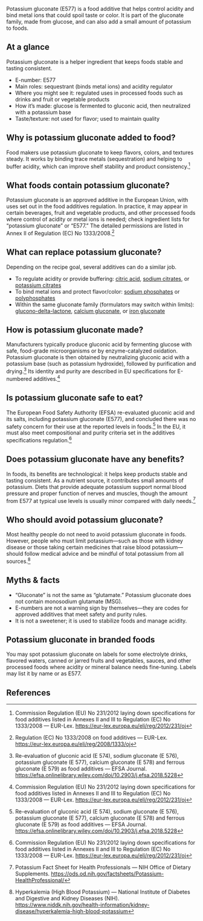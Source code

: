 Potassium gluconate (E577) is a food additive that helps control acidity and bind metal ions that could spoil taste or color. It is part of the gluconate family, made from glucose, and can also add a small amount of potassium to foods.

<!--more-->

## At a glance
Potassium gluconate is a helper ingredient that keeps foods stable and tasting consistent.

- E-number: E577
- Main roles: sequestrant (binds metal ions) and acidity regulator
- Where you might see it: regulated uses in processed foods such as drinks and fruit or vegetable products
- How it’s made: glucose is fermented to gluconic acid, then neutralized with a potassium base
- Taste/texture: not used for flavor; used to maintain quality

## Why is potassium gluconate added to food?
Food makers use potassium gluconate to keep flavors, colors, and textures steady. It works by binding trace metals (sequestration) and helping to buffer acidity, which can improve shelf stability and product consistency.[^4]

## What foods contain potassium gluconate?
Potassium gluconate is an approved additive in the European Union, with uses set out in the food additives regulation. In practice, it may appear in certain beverages, fruit and vegetable products, and other processed foods where control of acidity or metal ions is needed; check ingredient lists for “potassium gluconate” or “E577.” The detailed permissions are listed in Annex II of Regulation (EC) No 1333/2008.[^2]

## What can replace potassium gluconate?
Depending on the recipe goal, several additives can do a similar job.
- To regulate acidity or provide buffering: [citric acid](/e330-citric-acid), [sodium citrates](/e331-sodium-citrates), or [potassium citrates](/e332-potassium-citrates)
- To bind metal ions and protect flavor/color: [sodium phosphates](/e339-sodium-phosphates) or [polyphosphates](/e452-polyphosphates)
- Within the same gluconate family (formulators may switch within limits): [glucono-delta-lactone](/e575-glucono-delta-lactone), [calcium gluconate](/e578-calcium-gluconate), or [iron gluconate](/e579-iron-gluconate)

## How is potassium gluconate made?
Manufacturers typically produce gluconic acid by fermenting glucose with safe, food-grade microorganisms or by enzyme-catalyzed oxidation. Potassium gluconate is then obtained by neutralizing gluconic acid with a potassium base (such as potassium hydroxide), followed by purification and drying.[^1] Its identity and purity are described in EU specifications for E-numbered additives.[^4]

## Is potassium gluconate safe to eat?
The European Food Safety Authority (EFSA) re-evaluated gluconic acid and its salts, including potassium gluconate (E577), and concluded there was no safety concern for their use at the reported levels in foods.[^1] In the EU, it must also meet compositional and purity criteria set in the additives specifications regulation.[^4]

## Does potassium gluconate have any benefits?
In foods, its benefits are technological: it helps keep products stable and tasting consistent. As a nutrient source, it contributes small amounts of potassium. Diets that provide adequate potassium support normal blood pressure and proper function of nerves and muscles, though the amount from E577 at typical use levels is usually minor compared with daily needs.[^5]

## Who should avoid potassium gluconate?
Most healthy people do not need to avoid potassium gluconate in foods. However, people who must limit potassium—such as those with kidney disease or those taking certain medicines that raise blood potassium—should follow medical advice and be mindful of total potassium from all sources.[^6]

## Myths & facts
- “Gluconate” is not the same as “glutamate.” Potassium gluconate does not contain monosodium glutamate (MSG).
- E-numbers are not a warning sign by themselves—they are codes for approved additives that meet safety and purity rules.
- It is not a sweetener; it is used to stabilize foods and manage acidity.

## Potassium gluconate in branded foods
You may spot potassium gluconate on labels for some electrolyte drinks, flavored waters, canned or jarred fruits and vegetables, sauces, and other processed foods where acidity or mineral balance needs fine-tuning. Labels may list it by name or as E577.

## References
[^1]: Re-evaluation of gluconic acid (E 574), sodium gluconate (E 576), potassium gluconate (E 577), calcium gluconate (E 578) and ferrous gluconate (E 579) as food additives — EFSA Journal. https://efsa.onlinelibrary.wiley.com/doi/10.2903/j.efsa.2018.5228
[^2]: Regulation (EC) No 1333/2008 on food additives — EUR-Lex. https://eur-lex.europa.eu/eli/reg/2008/1333/oj
[^4]: Commission Regulation (EU) No 231/2012 laying down specifications for food additives listed in Annexes II and III to Regulation (EC) No 1333/2008 — EUR-Lex. https://eur-lex.europa.eu/eli/reg/2012/231/oj
[^5]: Potassium Fact Sheet for Health Professionals — NIH Office of Dietary Supplements. https://ods.od.nih.gov/factsheets/Potassium-HealthProfessional/
[^6]: Hyperkalemia (High Blood Potassium) — National Institute of Diabetes and Digestive and Kidney Diseases (NIH). https://www.niddk.nih.gov/health-information/kidney-disease/hyperkalemia-high-blood-potassium
